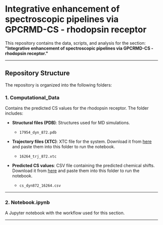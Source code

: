 # Integrative enhancement of spectroscopic pipelines via GPCRMD-CS - rhodopsin receptor

This repository contains the data, scripts, and analysis for the section: **"Integrative enhancement of spectroscopic pipelines via GPCRMD-CS - rhodopsin receptor."** 

---

## Repository Structure

The repository is organized into the following folders:

### 1. **Computational_Data**
Contains the predicted CS values for the rhodopsin receptor. The folder includes:

- **Structural files (PDB)**: Structures used for MD simulations.
  - `17954_dyn_872.pdb`

- **Trajectory files (XTC)**: XTC file for the system. Download it from [here](https://www.gpcrmd.org/view/872/) and paste them into this folder to run the notebook.
  - `16264_trj_872.xtc`

- **Predicted CS values**: CSV file containing the predicted chemical shifts. Download it from [here](https://www.gpcrmd.org/view/872/) and paste them into this folder to run the notebook.
  - `cs_dyn872_16264.csv`

---

### 2. **Notebook.ipynb**
A Jupyter notebook with the workflow used for this section.

---